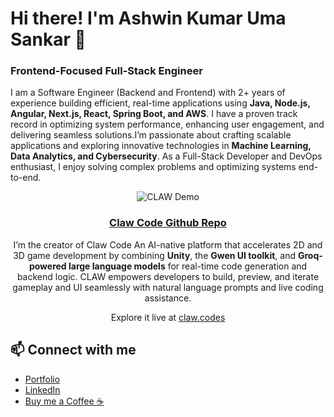 # Hi there! I'm Ashwin Kumar Uma Sankar 👋
### Frontend-Focused Full-Stack Engineer  


I am a Software Engineer (Backend and Frontend) with 2+ years of experience building efficient, real-time applications using **Java, Node.js, Angular, Next.js, React, Spring Boot, and AWS**. I have a proven track record in optimizing system performance, enhancing user engagement, and delivering seamless solutions.I’m passionate about crafting scalable applications and exploring innovative technologies in **Machine Learning, Data Analytics, and Cybersecurity**. As a Full-Stack Developer and DevOps enthusiast, I enjoy solving complex problems and optimizing systems end-to-end.

<div align="center">

  ![CLAW Demo](claw-promo.gif) 
  
### [Claw Code Github Repo](https://github.com/Claw-Code)  
I’m the creator of Claw Code An AI-native platform that accelerates 2D and 3D game development by combining **Unity**, the **Gwen UI toolkit**, and **Groq-powered large language models** for real-time code generation and backend logic. CLAW empowers developers to build, preview, and iterate gameplay and UI seamlessly with natural language prompts and live coding assistance.  

Explore it live at [claw.codes](https://claw.codes/)
</div>

## 📫 Connect with me

- [Portfolio](https://www.ashxinkumar.me/)  
- [LinkedIn](https://linkedin.com/in/ashwinkumar99)  
- [Buy me a Coffee ☕ ](https://buymeacoffee.com/itaxh1) 
